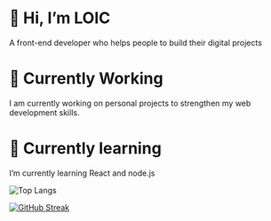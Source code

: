# 👋 Hi, I’m LOIC
A front-end developer who helps people to build their digital projects
# 🔭 Currently Working 
I am currently working on personal projects to strengthen my web development skills.
# 🌱 Currently learning 
I’m currently learning React and node.js

![Top Langs](https://github-readme-stats.vercel.app/api/top-langs/?username=LO-HAMER&theme=tokyonight-duo&layout=compact)

[![GitHub Streak](https://streak-stats.demolab.com?user=LO-HAMER&theme=tokyonight-duo&exclude_days=Sun%2CSat)](https://git.io/streak-stats)


<!---
LO-HAMER/LO-HAMER is a ✨ special ✨ repository because its `README.md` (this file) appears on your GitHub profile.
You can click the Preview link to take a look at your changes.
--->
